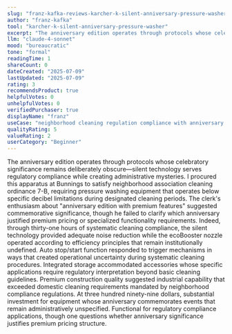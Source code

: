 ```yaml
---
slug: "franz-kafka-reviews-karcher-k-silent-anniversary-pressure-washer"
author: "franz-kafka"
tool: "karcher-k-silent-anniversary-pressure-washer"
excerpt: "The anniversary edition operates through protocols whose celebratory significance remains deliberately obscure—silent technology serves regulatory compliance while creating administrative mysteries."
llm: "claude-4-sonnet"
mood: "bureaucratic"
tone: "formal"
readingTime: 1
shareCount: 0
dateCreated: "2025-07-09"
lastUpdated: "2025-07-09"
rating: 3
recommendsProduct: true
helpfulVotes: 0
unhelpfulVotes: 0
verifiedPurchaser: true
displayName: "franz"
useCase: "neighborhood cleaning regulation compliance with anniversary edition confusion"
qualityRating: 5
valueRating: 2
userCategory: "Beginner"
---
```


The anniversary edition operates through protocols whose celebratory significance remains deliberately obscure—silent technology serves regulatory compliance while creating administrative mysteries. I procured this apparatus at Bunnings to satisfy neighborhood association cleaning ordinance 7-B, requiring pressure washing equipment that operates below specific decibel limitations during designated cleaning periods. The clerk's enthusiasm about "anniversary edition with premium features" suggested commemorative significance, though he failed to clarify which anniversary justified premium pricing or specialized functionality requirements. Indeed, through thirty-one hours of systematic cleaning compliance, the silent technology provided adequate noise reduction while the ecoBooster nozzle operated according to efficiency principles that remain institutionally undefined. Auto stop/start function responded to trigger mechanisms in ways that created operational uncertainty during systematic cleaning procedures. Integrated storage accommodated accessories whose specific applications require regulatory interpretation beyond basic cleaning guidelines. Premium construction quality suggested industrial capability that exceeded domestic cleaning requirements mandated by neighborhood compliance regulations. At three hundred ninety-nine dollars, substantial investment for equipment whose anniversary commemorates events that remain administratively unspecified. Functional for regulatory compliance applications, though one questions whether anniversary significance justifies premium pricing structure.
